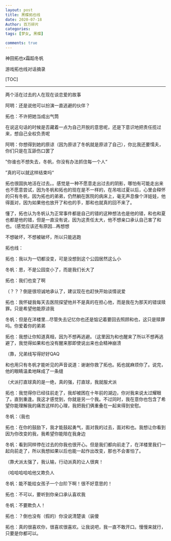 ```yaml
---
layout: post
title: 黑蝶拓也线
date: 2020-07-18
Author: 百万碎片
categories: 
tags: [梦女, 黑蝶]

comments: true
--- 
```




神田拓也x霜蹈冬帆

游戏拓也线对话摘录

[TOC]



---



两个活在过去的人在现在谈恋爱的故事

阿明：还是说他可以扮演一直逃避的伙伴？

拓也：不许把她当成出气筒

在说这句话的时候是否藏着一点为自己开脱的意思呢，还是下意识地把责任揽过来，想自己全权负责呢

阿明：你想得到她的原谅（因为原谅了冬帆就是原谅了自己），你比我还要懦夫，你们只是在互舔伤口罢了

”你谁也不想失去，冬帆，你没有办法抓住每一个人“

”真的可以就这样结束吗“

拓也很固执地活在过去。。感觉是一种不愿意走出过去的阴影，哪怕有可能走出来也不愿意尝试，因为冬帆和拓也的现在是不一样的，在吊唁过夏以后，心里会释怀的只有冬帆，因为拓也的弟弟，仍然躺在医院的病床上，毫无声息像个洋娃娃，他得面对，因为如果他也放开了和也的手，那和也就真的回不来了。

懂了，拓也认为冬帆认为正常事件都是自己的错的这种想法也是他的错，和也和夏也都是他的错，但是一直没有说，因为这责任太大，他不想亲口承认自己害了和也。（感觉应该还有原因...再想想

不想破坏，不想被破坏，所以只能逃跑

拓也线：

拓也：我以为一切都没变，可是没想到这个公园居然这么小

冬帆：恩，不是公园变小了，而是我们长大了

拓也：我们也变了啊

（？？？倒是很坦诚地承认了，建议现在也赶快开始谈情说爱

拓也：我怀疑我每天去医院探望他并不是真的在担心他，而是我在为那天的错误赎罪。只是希望他能原谅我

冬帆：但是在洋楼里...尽管失去记忆你也还是惦记着要回去照顾和也，这只是赎罪吗。你爱着你的弟弟

拓也：我想让你知道真相，因为不想再逃避。（这里因为和也醒来了所以不想再逃避了，我觉得如果和也没有醒来那即使说出来也会精神崩溃

（靠，兄弟线写得好好QAQ

和也用只有冬帆才能听见的声音说道：谢谢你救了拓也。拓也就麻烦你了。说完，他的眼睛温柔地眯成了一条缝

（犬派打直球真的是一绝，真的强，打直球，我就服犬派

拓也：我觉得你已经往前走了，我却被困在十年前的湖边，你对我来说太过耀眼了。直到重逢。我这才感觉到，你就是另一个我。不过同时，我在意你也包含了希望你能理解我的痛苦这样的心理，我把我们俩重叠在一起来得到安慰。

冬帆：（我也

拓也：在你的鼓励下，我才能鼓起勇气，面对我的过去，面对和也。我想让你看到因为你改变的我，我希望你能陪在我身边

冬帆：看到同样停在过去的你我也很开心。但是我们都向前走了，在洋楼里我们一起向前走了，所以我想如果以后也能一起作出改变，那也不会害怕了。

（靠犬派太强了，我认输，行动派真的让人很爽！

（哈哈哈哈哈他又欺负人

冬帆：能不能给女孩子一个台阶下啊！很不好意思的！

拓也：不可以，要听到你亲口承认喜欢我

冬帆：不要欺负人！

拓也：？倒也没有（假的）你没说清楚诶（装傻

拓也：真的很喜欢你，很喜欢很喜欢。让我说吧，我一直不敢开口。慢慢来就行，只要是你都可以。

